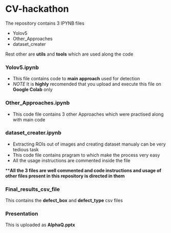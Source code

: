 # CV-hackathon

The repository contains 3 IPYNB files
* Yolov5
* Other_Approaches
* dataset_creater

Rest other are **utils** and **tools** which are used along the code

### **Yolov5.ipynb**
 * This file contains code to **main approach** used for detection
* *NOTE* It is **highly** recomended that you upload and execute this file on **Google Colab** only

### **Other_Approaches.ipynb**
* This code file contains 3 other Approaches which were practised along with main code

### **dataset_creater.ipynb**
* Extracting ROIs out of images and creating dataset manualy can be very tedious task
* This code file contains pragram to which make the process very easy
* All the usage instructions are commented inside the file

****All the 3 files are well commented and code instructions and usage of other files present in this repository is directed in them**


### **Final_results_csv_file**
This contains the **defect_box** and **defect_type** csv files

### **Presentation** 
This is uploaded as **AlphaQ.pptx**
